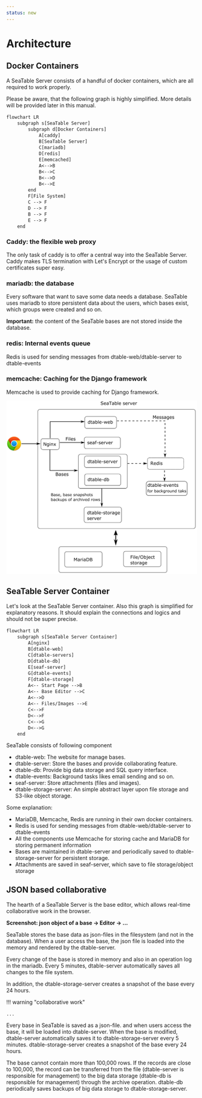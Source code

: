 ```yaml
---
status: new
---
```


# Architecture

## Docker Containers

A SeaTable Server consists of a handful of docker containers, which are all required to work properly.

Please be aware, that the following graph is highly simplified. More details will be provided later in this manual.

```mermaid
flowchart LR
    subgraph s[SeaTable Server]
        subgraph d[Docker Containers]
            A[caddy]
            B[SeaTable Server]
            C[mariadb]
            D[redis]
            E[memcached]
            A<-->B
            B<-->C
            B<-->D
            B<-->E
        end
        F[File System]
        C --> F
        D --> F
        B --> F
        E --> F
    end
```

### Caddy: the flexible web proxy

The only task of caddy is to offer a central way into the SeaTable Server. Caddy makes TLS termination with Let's Encrypt or the usage of custom certificates super easy.

### mariadb: the database

Every software that want to save some data needs a database. SeaTable uses mariadb to store persistent data about the users, which bases exist, which groups were created and so on.

**Important:** the content of the SeaTable bases are not stored inside the database.

### redis: Internal events queue

Redis is used for sending messages from dtable-web/dtable-server to dtable-events

### memcache: Caching for the Django framework

Memcache is used to provide caching for Django framework.

![seatable-architecture](./images/auto-upload/seatable-architecture.png)

## SeaTable Server Container

Let's look at the SeaTable Server container. Also this graph is simplified for explanatory reasons. It should explain the connections and logics and should not be super precise.

```mermaid
flowchart LR
    subgraph s[SeaTable Server Container]
        A[nginx]
        B[dtable-web]
        C[dtable-servers]
        D[dtable-db]
        E[seaf-server]
        G[dtable-events]
        F[dtable-storage]
        A<-- Start Page -->B
        A<-- Base Editor -->C
        A<-->D
        A<-- Files/Images -->E
        C<-->F
        D<-->F
        C<-->G
        D<-->G
    end
```

SeaTable consists of following component

- dtable-web: The website for manage bases.
- dtable-server: Store the bases and provide collaborating feature.
- dtable-db: Provide big data storage and SQL query interface.
- dtable-events: Background tasks likes email sending and so on.
- seaf-server: Store attachments (files and images).
- dtable-storage-server: An simple abstract layer upon file storage and S3-like object storage.

Some explanation:

- MariaDB, Memcache, Redis are running in their own docker containers.
- Redis is used for sending messages from dtable-web/dtable-server to dtable-events
- All the components use Memcache for storing cache and MariaDB for storing permanent information
- Bases are maintained in dtable-server and periodically saved to dtable-storage-server for persistent storage.
- Attachments are saved in seaf-server, which save to file storage/object storage

## JSON based collaborative

The hearth of a SeaTable Server is the base editor, which allows real-time collaborative work in the browser.

**Screenshot: json object of a base -> Editor -> ...**

SeaTable stores the base data as json-files in the filesystem (and not in the database). When a user access the base, the json file is loaded into the memory and rendered by the dtable-server.

Every change of the base is stored in memory and also in an operation log in the mariadb. Every 5 minutes, dtable-server automatically saves all changes to the file system.

In addition, the dtable-storage-server creates a snapshot of the base every 24 hours.

!!! warning "collaborative work"

    ...

Every base in SeaTable is saved as a json-file. and when users access the base, it will be loaded into dtable-server. When the base is modified, dtable-server automatically saves it to dtable-storage-server every 5 minutes. dtable-storage-server creates a snapshot of the base every 24 hours.

The base cannot contain more than 100,000 rows. If the records are close to 100,000, the record can be transferred from the file (dtable-server is responsible for management) to the big data storage (dtable-db is responsible for management) through the archive operation. dtable-db periodically saves backups of big data storage to dtable-storage-server.
